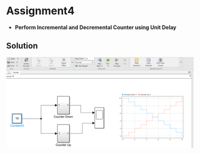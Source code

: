# Assignment4

* **Perform Incremental and Decremental Counter using Unit Delay** 

## **Solution**

![imag1](README.assets\imag1.jpeg)